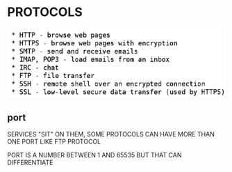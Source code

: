 # PROTOCOLS

![ONE](/_IMG/one.png)

## port

SERVICES "SIT" ON THEM, SOME PROTOCOLS CAN HAVE MORE THAN ONE PORT LIKE FTP PROTOCOL

PORT IS A NUMBER BETWEEN 1 AND 65535 BUT THAT CAN DIFFERENTIATE